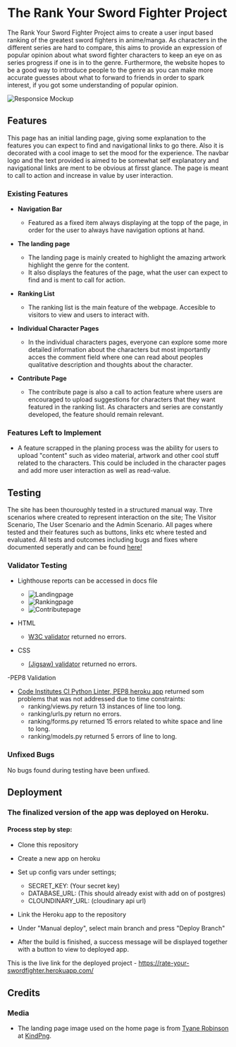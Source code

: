 # The Rank Your Sword Fighter Project

The Rank Your Sword Fighter Project aims to create a user input based ranking of the greatest sword fighters in anime/manga. As characters in the different series are hard to compare, this aims to provide an expression of popular opinion about what sword fighter characters to keep an eye on as series progress if one is in to the genre. Furthermore, the website hopes to be a good way to introduce people to the genre as you can make more accurate guesses about what to forward to friends in order to spark interest, if you got some understanding of popular opinion.

![Responsice Mockup](https://github.com/jensbrauer/rateYourSwordfighter/blob/main/docs/mockup.PNG)

## Features 

This page has an initial landing page, giving some explanation to the features you can expect to find and navigational links to go there. Also it is decorated with a cool image to set the mood for the experience.
The navbar logo and the text provided is aimed to be somewhat self explanatory and navigational links are ment to be obvious at firsst glance.
The page is meant to call to action and increase in value by user interaction.

### Existing Features

- __Navigation Bar__
  - Featured as a fixed item always displaying at the topp of the page, in order for the user to always have navigation options at hand.

- __The landing page__
  - The landing page is mainly created to highlight the amazing artwork highlight the genre for the content.
  - It also displays the features of the page, what the user can expect to find and is ment to call for action.

- __Ranking List__
  - The ranking list is the main feature of the webpage. Accesible to visitors to view and users to interact with.

- __Individual Character Pages__
  - In the individual characters pages, everyone can explore some more detailed information about the characters but most importantly acces the comment field where one can read about peoples qualitative description and thoughts about the character.


- __Contribute Page__ 
  - The contribute page is also a call to action feature where users are encouraged to upload suggestions for characters that they want featured in the ranking list. As characters and series are constantly developed, the feature should remain relevant.


### Features Left to Implement

- A feature scrapped in the planing process was the ability for users to upload "content" such as video material, artwork and other cool stuff related to the characters. This could be included in the character pages and add more user interaction as well as read-value.

## Testing 

The site has been thouroughly tested in a structured manual way. Thre scenarios where created to represent interaction on the site; The Visitor Scenario, The User Scenario and the Admin Scenario. All pages where tested and their features such as buttons, links etc where tested and evaluated.
All tests and outcomes including bugs and fixes where documented seperatly and can be found [here!](https://github.com/jensbrauer/rateYourSwordfighter/blob/eaed5dd3abf7461c073be31517ea21a69d77a971/TEST.md)


### Validator Testing 

- Lighthouse reports can be accessed in docs file
  - ![Landingpage](https://github.com/jensbrauer/rateYourSwordfighter/blob/bda647795b9f06a478a4f9040c814f196e527d2a/docs/lighthouse/landing.PNG)
  - ![Rankingpage](https://github.com/jensbrauer/rateYourSwordfighter/blob/bda647795b9f06a478a4f9040c814f196e527d2a/docs/lighthouse/ranking.PNG)
  - ![Contributepage](https://github.com/jensbrauer/rateYourSwordfighter/blob/bda647795b9f06a478a4f9040c814f196e527d2a/docs/lighthouse/contribute.PNG)

- HTML
  - [W3C validator](https://validator.w3.org/nu) returned no errors.
- CSS
  - [(Jigsaw) validator](https://jigsaw.w3.org/css-validator/validator) returned no errors.

-PEP8 Validation
  - [Code Institutes CI Python Linter, PEP8 heroku app](https://pep8ci.herokuapp.com/) returned som problems that was not addressed due to time constraints:
    - ranking/views.py return 13 instances of line too long.
    - ranking/urls.py return no errors.
    - ranking/forms.py returned 15 errors related to white space and line to long.
    - ranking/models.py returned 5 errors of line to long.

### Unfixed Bugs

No bugs found during testing have been unfixed.

## Deployment

### The finalized version of the app was deployed on Heroku.
#### Process step by step:
- Clone this repository
- Create a new app on heroku

- Set up config vars under settings;
  - SECRET_KEY: (Your secret key)
  - DATABASE_URL: (This should already exist with add on of postgres)
  - CLOUNDINARY_URL: (cloudinary api url)

- Link the Heroku app to the repository
- Under "Manual deploy", select main branch and press "Deploy Branch"
- After the build is finished, a success message will be displayed together with a button to view to deployed app.

This is the live link for the deployed project - https://rate-your-swordfighter.herokuapp.com/


## Credits 

### Media

- The landing page image used on the home page is from [Tyane Robinson](https://www.kindpng.com/userpngs/14556/) at [KindPng](https://www.kindpng.com/).





